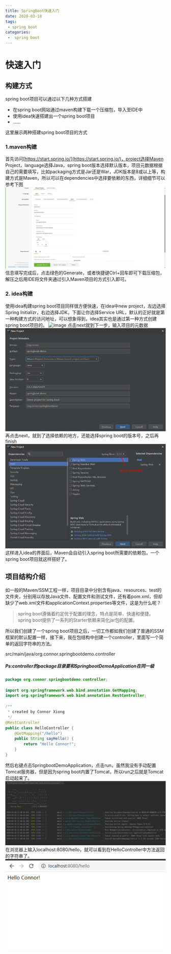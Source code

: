 ```yaml
---
title: SpringBoot快速入门
date: 2020-03-18
tags:
 - spring boot
categories:
 -  spring boot
---
```



# 快速入门
## 构建方式
spring boot项目可以通过以下几种方式搭建
- 在spring boot网站通过maven构建下载一个压缩包，导入至IDE中
- 使用idea快速搭建出一个spring boot项目
- ......

这里展示两种搭建spring boot项目的方式

### 1.maven构建
首先访问[https://start.spring.io/](https://start.spring.io/)，project选择Maven Project，language选择Java，spring boot版本选择默认版本，项目元数据根据自己的需要填写，比如packaging方式是Jar还是War，JDK版本是8或以上等，构建方式是Maven，所以可以在dependencies中选择要依赖的东西，详细细节可以参考下图
![image](../../../.vuepress/public/springboot/springboot-io.png)
信息填写完成后，点击绿色的Generate，或者快捷键Ctrl+回车即可下载压缩包，解压之后用IDE将文件夹通过引入Maven项目的方式引入即可。


### 2. idea构建
使用idea构建spring boot项目同样很方便快速，在idea中new project，左边选择Spring Initializr，右边选择JDK，下面让你选择Service URL，默认的正好就是第一种构建方式的访问地址，可以想象得到，idea其实也是通过第一种方式创建spring boot项目的。
![image](../../../.vuepress/public/springboot/idea-1.png)
点击next就到下一步，输入项目的元数据
![image](../../../.vuepress/public/springboot/idea2.png)
再点击next，就到了选择依赖的地方，还能选择spring boot的版本号，之后再finish
![image](../../../.vuepress/public/springboot/idea3.png)
这样进入idea的界面后，Maven会自动引入spring boot所需要的依赖包，一个spring boot项目就这样搭好了。



## 项目结构介绍
如一般的Maven/SSM工程一样，项目目录中分别含有java、resources、test的文件夹，分别用以存放Java文件、配置文件和测试文件，还有着pom.xml，但却缺少了web.xml文件和applicationContext.properties等文件，这是为什么呢？

> spring boot遵循着约定优于配置的理念，特点是简单、快速和便捷。spring boot提供了一系列的Starter依赖来简化jar包的配置。

所以我们创建了一个spring boot项目之后，一切工作都如我们创建了普通的SSM框架的默认配置一样，接下来，我在包结构中创建一个controller，里面写一个简单的返回字符串的方法。

src/main/java/org.connor.springbootdemo.controller

##### Ps:controller的package目录要和SpringbootDemoApplication在同一级

``` Java
package org.connor.springbootdemo.controller;

import org.springframework.web.bind.annotation.GetMapping;
import org.springframework.web.bind.annotation.RestController;

/**
 * created by Connor Xiong
 */
@RestController
public class HelloController {
    @GetMapping("/hello")
    public String sayHello() {
        return "Hello Connor!";
    }
}

```
然后右键点击SpringbootDemoApplication，点击run，虽然我没有手动配置Tomcat服务器，但是因为spring boot内置了Tomcat，所以run之后就是Tomcat启动起来了。
![image](../../../.vuepress/public/springboot/spring-boot-1.png)
在浏览器上输入localhost:8080/hello，就可以看到在HelloController中方法返回的字符串了。
![image](../../../.vuepress/public/springboot/spring-boot-2.png)